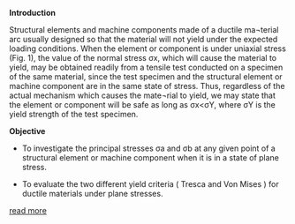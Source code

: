 **Introduction**

Structural elements and machine components made of a ductile ma¬terial arc usually designed so that the material will not yield under the expected loading conditions. When the element or component is under uniaxial stress (Fig. 1), the value of the normal stress σx, which will cause the material to yield, may be obtained readily from a tensile test conducted on a specimen of the same material, since the test specimen and the structural element or machine component are in the same state of stress. Thus, regardless of the actual mechanism which causes the mate¬rial to yield, we may state that the element or component will be safe as long as σx<σY, where σY is the yield strength of the test specimen. 

 
**Objective**

- To investigate the principal stresses σa and σb at any given point of a structural element or machine component when it is in a state of plane stress.

- To evaluate the two different yield criteria ( Tresca and Von Mises ) for ductile materials under plane stresses. 

<a href="docs/Exp-10-Yield-criterion.pdf">read more</a>

